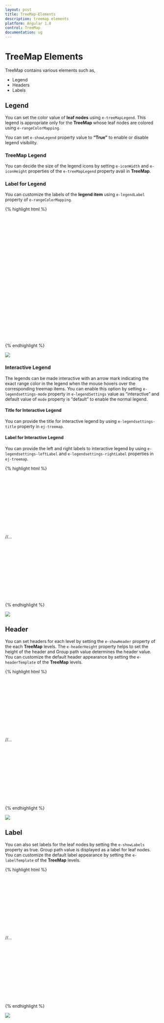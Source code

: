 ```yaml
---
layout: post
title: TreeMap-Elements
description: treemap elements
platform: Angular 1.0
control: TreeMap
documentation: ug
---
```


# TreeMap Elements

TreeMap contains various elements such as,

* Legend
* Headers
* Labels

## Legend

You can set the color value of **leaf nodes** using `e-treeMapLegend`. This legend is appropriate only for the **TreeMap** whose leaf nodes are colored using `e-rangeColorMapping`.

You can set `e-showLegend` property value to **“True”** to enable or disable legend visibility.

### TreeMap Legend

You can decide the size of the legend icons by setting `e-iconWidth` and `e-iconHeight` properties of the `e-treeMapLegend` property avail in **TreeMap**.

### Label for Legend

You can customize the labels of the **legend item** using `e-legendLabel` property of `e-rangeColorMapping`. 

{% highlight html %}

 <html xmlns="http://www.w3.org/1999/xhtml" lang="en" ng-app="TreemapApp">
    <head>
        <title>Essential Studio for AngularJS: TreeMap</title>
        <!--CSS and Script file References -->
    </head> 
    <body ng-controller="TreemapCtrl">
     <div id="mapContainer" style="align-content:center;width: 800px; height: 400px;">
     <ej-treemap e-datasource=populationdata e-colorValuePath="Growth" e-weightvaluepath="Population"
     e-showlegend="true" e-itemslayoutmode="squarified" e-legendsettings-height="40" 
     e-legendsettings-width="700">
     <e-rangecolormapping>
     <e-rangecolor e-color="#77D8D8" e-from="0" e-to="1" e-legendlabel="Range1"></e-rangecolor>
     <e-rangecolor e-color="#AED960" e-from="0" e-to="2" e-legendlabel="Range2"></e-rangecolor>
     <e-rangecolor e-color="#FFAF51" e-from="0" e-to="3" e-legendlabel="Range3"></e-rangecolor>
     <e-rangecolor e-color="#F3D240" e-from="0" e-to="4" e-legendlabel="Range4"></e-rangecolor>
     </e-rangecolormapping>
     <e-levels>
     <e-level e-grouppath="Continent" e-groupgap="5"></e-level>
     </e-levels>
     </ej-treemap>
     </div>
     <script>
     angular.module('TreemapApp', ['ejangular'])
     .controller('TreemapCtrl', function ($scope) {
                        });
    </script>
    </body>
</html> 



{% endhighlight %}

![](TreeMap-Elements_images/TreeMap-Elements_img1.png)


### Interactive Legend

The legends can be made interactive with an arrow mark indicating the exact range color in the legend when the mouse hovers over the corresponding treemap items. You can enable this option by setting `e-legendsettings-mode` property in `e-legendSettings` value as “interactive” and default value of `mode` property is “default” to enable the normal legend.

#### Title for Interactive Legend

You can provide the title for interactive legend by using `e-legendsettings-title` property in `ej-treemap`.

#### Label for Interactive Legend

You can provide the left and right labels to interactive legend by using `e-legendsettings-leftLabel` and `e-legendsettings-rightLabel` properties in `ej-treemap`. 


{% highlight html %}

   <html xmlns="http://www.w3.org/1999/xhtml" lang="en" ng-app="TreemapApp">
    <head>
        <title>Essential Studio for AngularJS: TreeMap</title>
        <!--CSS and Script file References -->
    </head> 
    <body ng-controller="TreemapCtrl">
     <div id="mapContainer" style="align-content:center;width: 800px; height: 400px;">
     <ej-treemap e-showlegend="true" e-legendsettings-height="15" e-legendsettings-width="150" 
     e-legendsettings-mode="interactive" e-legendsettings-title="population" 
     e-legendsettings-leftLabel="0.5M" e-legendsettings-righlabel="40M" e-legendsettings-dockposition="top">
     //...
     </ej-treemap>
     </div>
     <script>
     angular.module('TreemapApp', ['ejangular'])
     .controller('TreemapCtrl', function ($scope) {
                        });
    </script>
    </body>
</html> 

{% endhighlight %}

![](TreeMap-Elements_images/Interactive_Legend.png)


## Header

You can set headers for each level by setting the `e-showHeader` property of the each **TreeMap** levels. The `e-headerHeight` property helps to set the height of the header and Group path value determines the header value. You can customize the default header appearance by setting the `e-headerTemplate` of the **TreeMap** levels.

{% highlight html %}

   <html xmlns="http://www.w3.org/1999/xhtml" lang="en" ng-app="TreemapApp">
    <head>
        <title>Essential Studio for AngularJS: TreeMap</title>
        <!--CSS and Script file References -->
    </head> 
    <body ng-controller="TreemapCtrl">
     <div id="mapContainer" style="align-content:center;width: 800px; height: 400px;">
     <ej-treemap >
    //...
     <e-levels>
     <e-level e-grouppath="Continent" e-groupgap="2" e-headerheight="25" 
     e-headertemplate="headertemplate"></e-level>
     </e-levels>
     </ej-treemap>
     </div>
     <script  id="headertemplate" type="application/htmlrender">
     <div style="background-color: white; margin:5px">
     <label style="color:black;font-size:large;" >{{:header}}</label><br />            
     </div>                        
     </script>    
     <script>
     angular.module('TreemapApp', ['ejangular'])
     .controller('TreemapCtrl', function ($scope) {
                        });
    </script>
    </body>
</html>          

{% endhighlight %}



![](TreeMap-Elements_images/TreeMap-Elements_img2.png)

## Label

You can also set labels for the leaf nodes by setting the `e-showLabels` property as true. Group path value is displayed as a label for leaf nodes. You can customize the default label appearance by setting the `e-labelTemplate` of the **TreeMap** levels.

{% highlight html %}

    
  <html xmlns="http://www.w3.org/1999/xhtml" lang="en" ng-app="TreemapApp">
    <head>
        <title>Essential Studio for AngularJS: TreeMap</title>
        <!--CSS and Script file References -->
    </head> 
    <body ng-controller="TreemapCtrl">
     <div id="mapContainer" style="align-content:center;width: 800px; height: 400px;">
     <ej-treemap e-leafitemsettings-labelpath="Region" e-leafitemsettings-showlabels="true" 
     e-legendsettings-height="40" e-legendsettings-width="700">
     //...
     <e-levels>
     <e-level e-grouppath="Continent" e-showlabels="true" e-groupgap="2" e-headerheight="20" 
     e-headertemplate="headertemplate" e-labelposition="topleft" ></e-level>
     </e-levels>
     </ej-treemap>
     </div>
     <script  id="headertemplate" type="application/htmlrender">
     <div style="background-color: white; margin:5px">
     <label style="color:black;font-size:large;" >{{:header}}</label><br />            
     </div>                        
     </script>    
     <script>
     angular.module('TreemapApp', ['ejangular'])
     .controller('TreemapCtrl', function ($scope) {
                        });
    </script>
    </body>
</html>    
    

{% endhighlight %}



![](TreeMap-Elements_images/TreeMap-Elements_img3.png)


